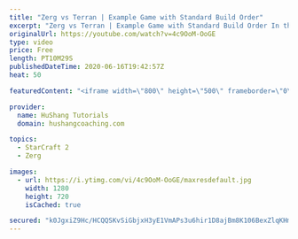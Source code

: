 ```yaml
---
title: "Zerg vs Terran | Example Game with Standard Build Order"
excerpt: "Zerg vs Terran | Example Game with Standard Build Order In this guide we learn how to defend early Terran attacks.  Coaching -------------------------------------------------------------------------- Interested in Starcraft lessons? Check out my website! I would love to help you improve and reach your"
originalUrl: https://youtube.com/watch?v=4c9OoM-OoGE
type: video
price: Free
length: PT10M29S
publishedDateTime: 2020-06-16T19:42:57Z
heat: 50

featuredContent: "<iframe width=\"800\" height=\"500\" frameborder=\"0\" src=\"https://www.youtube.com/embed/4c9OoM-OoGE\" allow=\"accelerometer; autoplay; encrypted-media; gyroscope; picture-in-picture\" allowfullscreen></iframe>"

provider:
  name: HuShang Tutorials
  domain: hushangcoaching.com

topics:
  - StarCraft 2
  - Zerg

images:
  - url: https://i.ytimg.com/vi/4c9OoM-OoGE/maxresdefault.jpg
    width: 1280
    height: 720
    isCached: true

secured: "k0JgxiZ9Hc/HCQQSKvSiGbjxH3yE1VmAPs3u6hir1D8ajBm8K106BexZlqKHm9Pbh1Nqu74w3FeY+raNYCYVxdn+lOFa2y9HxNWUXOR78otsGDAkVYHFhJZpPRkSWfmVD3P93fwVl2JeAFnZS7BW01J6XNGxzlA3yqnfCpzbuyGbKZVpIUeFgH7rzLSvn924MWCCP5rkW3HUt74KQI05kZVmus3myidukMNfCfaPCY+kHPdJeFAIu5p4fzwUbMos0m+8Mh488j1CYjP2qT25L2nnbKhNoHCf0QLj2HqGsriCCFWup9bKiNfbK2m+rq1N/7sN6cEQOoCgVTumNFTmXiTJKX/7avn1f2UEoxQ6e4QDVvCnmaogTjYGkDIe7PpgmmtAVFKgH6fVZzkJL8Jy/VdXXkNB9MASuhU8FiFSAp8=;vv6kPz/ghiB9GnktubhAFg=="
---
```


